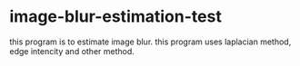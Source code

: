 # image-blur-estimation-test
this program is to estimate image blur.
this program uses laplacian method, edge intencity and other method.
